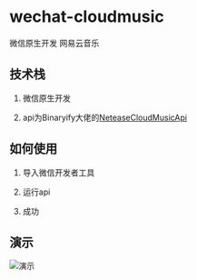 # wechat-cloudmusic
微信原生开发 网易云音乐

## 技术栈
1. 微信原生开发

2. api为Binaryify大佬的[NeteaseCloudMusicApi](https://github.com/Binaryify/NeteaseCloudMusicApi)

## 如何使用
1. 导入微信开发者工具

2. 运行api

3. 成功

## 演示
![演示](https://shinoimg.yyshino.top/img/202210151509129.gif)
